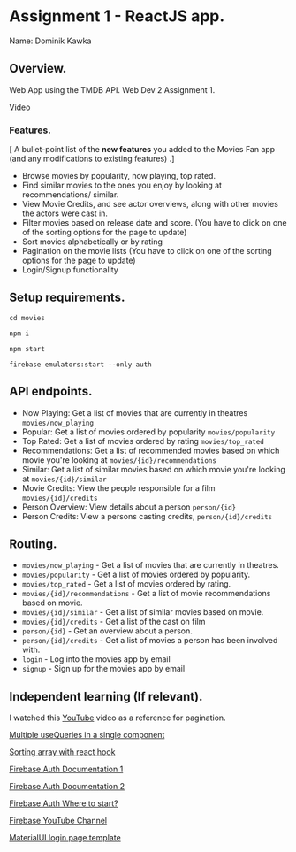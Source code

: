 # Assignment 1 - ReactJS app.

Name: Dominik Kawka

## Overview.

Web App using the TMDB API. Web Dev 2 Assignment 1.

[Video](https://youtu.be/CIAHc_Qc4qs)

### Features.
[ A bullet-point list of the __new features__ you added to the Movies Fan app (and any modifications to existing features) .]
 
+ Browse movies by popularity, now playing, top rated.
+ Find similar movies to the ones you enjoy by looking at recommendations/ similar.
+ View Movie Credits, and see actor overviews, along with other movies the actors were cast in.
+ Filter movies based on release date and score. (You have to click on one of the sorting options for the page to update)
+ Sort movies alphabetically or by rating
+ Pagination on the movie lists (You have to click on one of the sorting options for the page to update)
+ Login/Signup functionality

## Setup requirements.

`cd movies`

`npm i`

`npm start`

`firebase emulators:start --only auth`

## API endpoints.

+ Now Playing: Get a list of movies that are currently in theatres `movies/now_playing`
+ Popular: Get a list of movies ordered by popularity `movies/popularity`
+ Top Rated: Get a list of movies ordered by rating `movies/top_rated`
+ Recommendations: Get a list of recommended movies based on which movie you're looking at `movies/{id}/recommendations`
+ Similar: Get a list of similar movies based on which movie you're looking at `movies/{id}/similar`
+ Movie Credits: View the people responsible for a film `movies/{id}/credits`
+ Person Overview: View details about a person `person/{id}`
+ Person Credits: View a persons casting credits, `person/{id}/credits`

## Routing.

+ `movies/now_playing` - Get a list of movies that are currently in theatres.
+ `movies/popularity` - Get a list of movies ordered by popularity.
+ `movies/top_rated` - Get a list of movies ordered by rating.
+ `movies/{id}/recommendations` - Get a list of movie recommendations based on movie.
+ `movies/{id}/similar` - Get a list of similar movies based on movie.
+ `movies/{id}/credits` - Get a list of the cast on film
+ `person/{id}` - Get an overview about a person.
+ `person/{id}/credits` - Get a list of movies a person has been involved with.
+ `login` - Log into the movies app by email
+ `signup` - Sign up for the movies app by email

## Independent learning (If relevant).

I watched this [YouTube](https://www.youtube.com/watch?v=8v6fYfhvO5E) video as a reference for pagination.

[Multiple useQueries in a single component](https://stackoverflow.com/questions/57568506/multiple-usequeries-in-a-single-component)

[Sorting array with react hook](https://stackoverflow.com/questions/58087858/sort-an-array-with-react-hooks)

[Firebase Auth Documentation 1](https://firebase.google.com/docs/auth?authuser=2)

[Firebase Auth Documentation 2](https://firebase.google.com/docs/auth/web/start)

[Firebase Auth Where to start?](https://firebase.google.com/docs/auth/where-to-start?authuser=2)

[Firebase YouTube Channel](https://www.youtube.com/watch?v=rbuSx1yEgV8)

[MaterialUI login page template](https://github.com/mui/material-ui/blob/v5.14.16/docs/data/material/getting-started/templates/sign-in/SignIn.js)